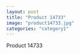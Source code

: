 ```yaml
---
layout: post
title: "Product 14733"
image: "product14733.jpg"
categories: "category1"
---
```

Product 14733
